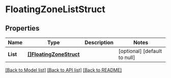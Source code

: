 # FloatingZoneListStruct

## Properties
Name | Type | Description | Notes
------------ | ------------- | ------------- | -------------
**List** | [**[]FloatingZoneStruct**](floating_zone_struct.md) |  | [optional] [default to null]

[[Back to Model list]](../README.md#documentation-for-models) [[Back to API list]](../README.md#documentation-for-api-endpoints) [[Back to README]](../README.md)


